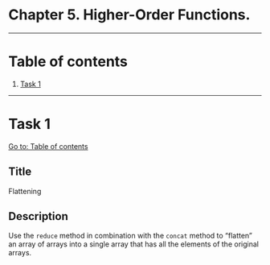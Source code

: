 # Chapter 5. Higher-Order Functions.

---

# Table of contents

1. [Task 1](#task-1)

---

# Task 1

[Go to: Table of contents](#table-of-contents)

## Title

Flattening

## Description

Use the `reduce` method in combination with the `concat` method to “flatten” an array of arrays into a single array that has all the elements of the original arrays.
